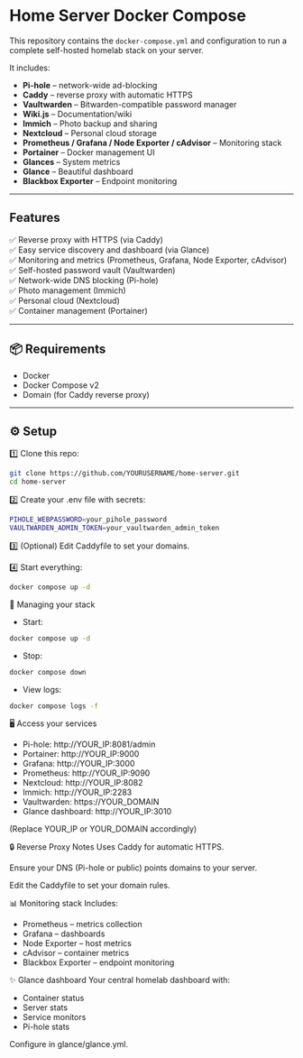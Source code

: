 # Home Server Docker Compose

This repository contains the `docker-compose.yml` and configuration to run a complete self-hosted homelab stack on your server.

It includes:

- **Pi-hole** – network-wide ad-blocking
- **Caddy** – reverse proxy with automatic HTTPS
- **Vaultwarden** – Bitwarden-compatible password manager
- **Wiki.js** – Documentation/wiki
- **Immich** – Photo backup and sharing
- **Nextcloud** – Personal cloud storage
- **Prometheus / Grafana / Node Exporter / cAdvisor** – Monitoring stack
- **Portainer** – Docker management UI
- **Glances** – System metrics
- **Glance** – Beautiful dashboard
- **Blackbox Exporter** – Endpoint monitoring

---

## Features

✅ Reverse proxy with HTTPS (via Caddy)  
✅ Easy service discovery and dashboard (via Glance)  
✅ Monitoring and metrics (Prometheus, Grafana, Node Exporter, cAdvisor)  
✅ Self-hosted password vault (Vaultwarden)  
✅ Network-wide DNS blocking (Pi-hole)  
✅ Photo management (Immich)  
✅ Personal cloud (Nextcloud)  
✅ Container management (Portainer)

---

## 📦 Requirements

- Docker
- Docker Compose v2
- Domain (for Caddy reverse proxy)

---

## ⚙️ Setup

1️⃣ Clone this repo:

```bash
git clone https://github.com/YOURUSERNAME/home-server.git
cd home-server
```

2️⃣ Create your .env file with secrets:
```bash
PIHOLE_WEBPASSWORD=your_pihole_password
VAULTWARDEN_ADMIN_TOKEN=your_vaultwarden_admin_token
```

3️⃣ (Optional) Edit Caddyfile to set your domains.

4️⃣ Start everything:
```bash
docker compose up -d
```

🚀 Managing your stack

- Start:
```bash
docker compose up -d
```

- Stop:
```bash
docker compose down
```

- View logs:
```bash
docker compose logs -f
```

🖥️ Access your services
- Pi-hole: http://YOUR_IP:8081/admin
- Portainer: http://YOUR_IP:9000
- Grafana: http://YOUR_IP:3000
- Prometheus: http://YOUR_IP:9090
- Nextcloud: http://YOUR_IP:8082
- Immich: http://YOUR_IP:2283
- Vaultwarden: https://YOUR_DOMAIN
- Glance dashboard: http://YOUR_IP:3010

(Replace YOUR_IP or YOUR_DOMAIN accordingly)

🔒 Reverse Proxy Notes
Uses Caddy for automatic HTTPS.

Ensure your DNS (Pi-hole or public) points domains to your server.

Edit the Caddyfile to set your domain rules.

📊 Monitoring stack
Includes:

- Prometheus – metrics collection
- Grafana – dashboards
- Node Exporter – host metrics
- cAdvisor – container metrics
- Blackbox Exporter – endpoint monitoring

✨ Glance dashboard
Your central homelab dashboard with:

- Container status
- Server stats
- Service monitors
- Pi-hole stats

Configure in glance/glance.yml.




